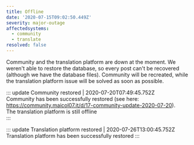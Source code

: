 ```yaml
---
title: Offline  
date: '2020-07-15T09:02:50.449Z'  
severity: major-outage
affectedsystems:
  - community
  - translate
resolved: false
---
```

Community and the translation platform are down at the moment. We
weren't able to restore the database, so every post can't be recovered
(although we have the database files). Community will be recreated,
while the translation platform issue will be solved as soon as possible.

::: update Community restored | 2020-07-20T07:49:45.752Z  
Community has been successfully restored (see here:
https://community.maicol07.it/d/17-community-update-2020-07-20).  
The translation platform is still offline  
:::

::: update Translation platform restored | 2020-07-26T13:00:45.752Z  
Translation platform has been successfully restored
:::

<!--- language code: en -->
